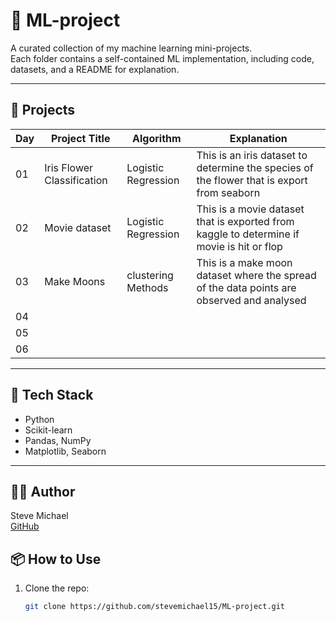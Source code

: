 # 🤖 ML-project

A curated collection of my machine learning mini-projects.  
Each folder contains a self-contained ML implementation, including code, datasets, and a README for explanation.

---

## 📁 Projects

| Day | Project Title                    | Algorithm              |  Explanation
|-----|----------------------------------|------------------------|--------------------------------------------------------------------------------------------
| 01  | Iris Flower Classification       | Logistic Regression    |  This is an iris dataset to determine the species of the flower that is export from seaborn
| 02  | Movie dataset                    | Logistic Regression    |  This is a movie dataset that is exported from kaggle to determine if movie is hit or flop
| 03  | Make Moons                       | clustering Methods     |  This is a make moon dataset where the spread of the data points are observed and analysed
| 04  |                                  |                        |  
| 05  |                                  |                        |  
| 06  |                                  |                        |  

---

## 🧰 Tech Stack

- Python
- Scikit-learn
- Pandas, NumPy
- Matplotlib, Seaborn

---

## 🙋‍♂️ Author

Steve Michael  
[GitHub](https://github.com/stevemichael15)


## 📦 How to Use

1. Clone the repo:
   ```bash
   git clone https://github.com/stevemichael15/ML-project.git
